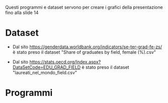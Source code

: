 Questi programmi e dataset servono per creare i grafici della presentazione fino alla slide 14

# Dataset

* Dal sito https://genderdata.worldbank.org/indicators/se-ter-grad-fe-zs/ è stato preso il dataset "Share of graduates by field, female (%).csv"
  
* Dal sito https://stats.oecd.org/Index.aspx?DataSetCode=EDU_GRAD_FIELD è stato preso il dataset "laureati_nel_mondo_field.csv"

# Programmi
